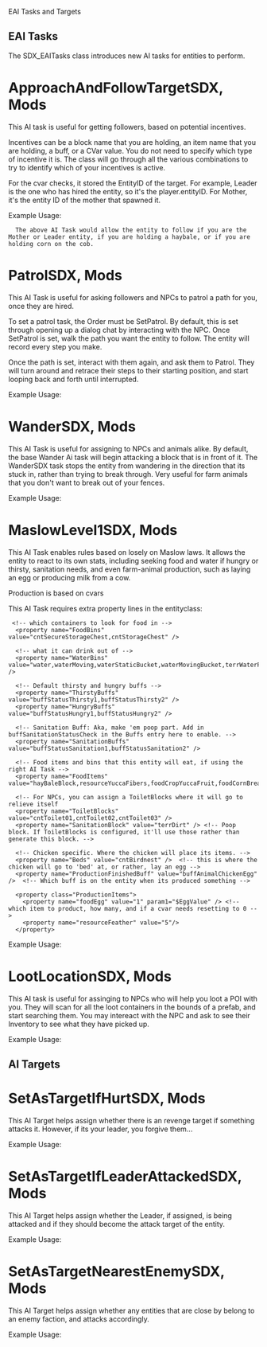 EAI Tasks and Targets

EAI Tasks
---------

The SDX_EAITasks class introduces new AI tasks for entities to perform.

ApproachAndFollowTargetSDX, Mods
================================

This AI task is useful for getting followers, based on potential incentives.

Incentives can be a block name that you are holding, an item name that you are holding, a buff, or a CVar value. You do not need to specify which
type of incentive it is. The class will go through all the various combinations to try to identify which of your incentives is active.

For the cvar checks, it stored the EntityID of the target. For example, Leader is the one who has hired the entity, so it's the player.entityID. For Mother, 
it's the entity ID of the mother that spawned it.

Example Usage:
      <property name="AITask-4" value="ApproachAndFollowTargetSDX, Mods" param1="Mother,Leader,hayBaleBlock,foodCornOnTheCob"/>

	  The above AI Task would allow the entity to follow if you are the Mother or Leader entity, if you are holding a haybale, or if you are holding corn on the cob.


PatrolSDX, Mods
===============

This AI Task is useful for asking followers and NPCs to patrol a path for you, once they are hired.

To set a patrol task, the Order must be SetPatrol. By default, this is set through opening up a dialog chat by interacting with the NPC. Once SetPatrol is set, walk the path you want the entity to follow. The entity will record every step you make.

Once the path is set, interact with them again, and ask them to Patrol. They will turn around and retrace their steps to their starting position, and start looping back and forth until interrupted.

Example Usage:
		<property name="AITask-3" value="PatrolSDX, Mods"/>


WanderSDX, Mods
===============

This AI Task is useful for assigning to NPCs and animals alike. By default, the base Wander Ai task will begin attacking a block that is in front of it. The WanderSDX task stops the entity from wandering in the direction that its stuck in, rather than trying to break through. Very useful for farm animals that you don't want to break out of your fences.

Example Usage:
		<property name="AITask-9" value="WanderSDX, Mods"/>
		
MaslowLevel1SDX, Mods
=====================

This AI Task enables rules based on losely on Maslow laws. It allows the entity to react to its own stats, including seeking food and water if hungry or thirsty, sanitation needs, and even farm-animal production, such as laying an egg or producing milk from a cow.

Production is based on cvars

This AI Task requires extra property lines in the entityclass:

     <!-- which containers to look for food in -->
      <property name="FoodBins" value="cntSecureStorageChest,cntStorageChest" />

      <!-- what it can drink out of -->
      <property name="WaterBins" value="water,waterMoving,waterStaticBucket,waterMovingBucket,terrWaterPOI" />

      <!-- Default thirsty and hungry buffs -->
      <property name="ThirstyBuffs" value="buffStatusThirsty1,buffStatusThirsty2" />
      <property name="HungryBuffs" value="buffStatusHungry1,buffStatusHungry2" />

      <!-- Sanitation Buff: Aka, make 'em poop part. Add in  buffSanitationStatusCheck in the Buffs entry here to enable. -->
      <property name="SanitationBuffs" value="buffStatusSanitation1,buffStatusSanitation2" />

      <!-- Food items and bins that this entity will eat, if using the right AI Task -->
	  <property name="FoodItems" value="hayBaleBlock,resourceYuccaFibers,foodCropYuccaFruit,foodCornBread,foodCornOnTheCob,foodCornMeal,foodCropCorn,foodCropGraceCorn"/>
     
	  <!-- For NPCs, you can assign a ToiletBlocks where it will go to relieve itself
      <property name="ToiletBlocks" value="cntToilet01,cntToilet02,cntToilet03" />
      <property name="SanitationBlock" value="terrDirt" /> <!-- Poop block. If ToiletBlocks is configured, it'll use those rather than generate this block. -->

	  <!-- Chicken specific. Where the chicken will place its items. -->
      <property name="Beds" value="cntBirdnest" />  <!-- this is where the chicken will go to 'bed' at, or rather, lay an egg -->
      <property name="ProductionFinishedBuff" value="buffAnimalChickenEgg" />  <!-- Which buff is on the entity when its produced something -->

      <property class="ProductionItems">
        <property name="foodEgg" value="1" param1="$EggValue" /> <!-- which item to product, how many, and if a cvar needs resetting to 0 -->
        <property name="resourceFeather" value="5"/>
      </property>


Example Usage:
		<property name="AITask-7" value="MaslowLevel1SDX, Mods"/>



LootLocationSDX, Mods
=====================

This AI task is useful for assinging to NPCs who will help you loot a POI with you. They will scan for all the loot containers in the bounds of a prefab, and start searching them. You may intereact with the NPC and ask to see their Inventory to see what they have picked up.

Example Usage:
		<property name="AITarget-5" value="LootLocationSDX, Mods" />


AI Targets
----------

SetAsTargetIfHurtSDX, Mods
==========================

This AI Target helps assign whether there is an revenge target if something attacks it. However, if its your leader, you forgive them...

Example Usage:
		<property name="AITarget-1" value="SetAsTargetIfHurtSDX, Mods" param1="Entity"/>


SetAsTargetIfLeaderAttackedSDX, Mods
====================================

This AI Target helps assign whether the Leader, if assigned, is being attacked and if they should become the attack target of the entity.

Example Usage:
		<property name="AITarget-3" value="SetAsTargetIfLeaderAttackedSDX, Mods" param1="Entity"/>

SetAsTargetNearestEnemySDX, Mods
=================================

This AI Target helps assign whether any entities that are close by belong to an enemy faction, and attacks accordingly.

Example Usage:
		<property name="AITarget-4" value="SetAsTargetNearestEnemySDX, Mods" param1="Entity,0"/>
